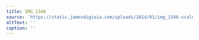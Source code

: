 ```yaml
---
title: IMG_1346
source: 'https://static.jamesdigioia.com/uploads/2014/01/img_1346-scaled.jpg'
altText: ''
caption: ''
---
```


